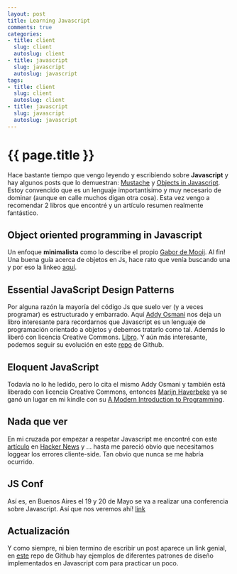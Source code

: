 ```yaml
---
layout: post
title: Learning Javascript
comments: true
categories:
- title: client
  slug: client
  autoslug: client
- title: javascript
  slug: javascript
  autoslug: javascript
tags:
- title: client
  slug: client
  autoslug: client
- title: javascript
  slug: javascript
  autoslug: javascript
---
```

{{ page.title }}
================
Hace bastante tiempo que vengo leyendo y escribiendo sobre **Javascript** y hay algunos posts que lo demuestran: [Mustache](http://blog.malev.com.ar/mustache/) y [Objects in Javascript](http://blog.malev.com.ar/objects-in-javascript/). Estoy convencido que es un lenguaje importantísimo y muy necesario de dominar (aunque en calle muchos digan otra cosa). Esta vez vengo a recomendar 2 libros que encontré y un artículo resumen realmente fantástico.

## Object oriented programming in Javascript
Un enfoque **minimalista** como lo describe el propio [Gabor de Mooij](https://twitter.com/#!/gabordemooij). Al fin! Una buena guía acerca de objetos en Js, hace rato que venía buscando una y por eso la linkeo [aquí](http://www.gabordemooij.com/articles/jsoop.html).

## Essential JavaScript Design Patterns
Por alguna razón la mayoría del código Js que suelo ver (y a veces programar) es estructurado y embarrado. Aquí [Addy Osmani](https://twitter.com/#!/addyosmani) nos deja un libro interesante para recordarnos que Javascript es un lenguaje de programación orientado a objetos y debemos tratarlo como tal. Además lo liberó con licencia Creative Commons. [Libro](http://addyosmani.com/resources/essentialjsdesignpatterns/book/). Y aún más interesante, podemos seguir su evolución en este [repo](https://github.com/addyosmani/essential-js-design-patterns) de Github.

## Eloquent JavaScript
Todavía no lo he ledído, pero lo cita el mismo Addy Osmani y también está liberado con licencia Creative Commons, entonces [Marijn Haverbeke](https://twitter.com/#!/marijnjh) ya se ganó un lugar en mi kindle con su [A Modern Introduction to Programming](http://eloquentjavascript.net/).

## Nada que ver
En mi cruzada por empezar a respetar Javascript me encontré con este [artículo](http://openmymind.net/2012/4/4/You-Really-Should-Log-Client-Side-Error/) en [Hacker News](http://news.ycombinator.com/) y ... hasta me pareció obvio que necesitamos loggear los errores cliente-side. Tan obvio que nunca se me habría ocurrido.

## JS Conf
Así es, en Buenos Aires el 19 y 20 de Mayo se va a realizar una conferencia sobre Javascript. Así que nos veremos ahí! [link](http://jsconf.com.ar/)

## Actualización
Y como siempre, ni bien termino de escribir un post aparece un link genial, en [este](https://github.com/tcorral/Design-Patterns-in-Javascript) repo de Github hay ejemplos de diferentes patrones de diseño implementados en Javascript com para practicar un poco.
